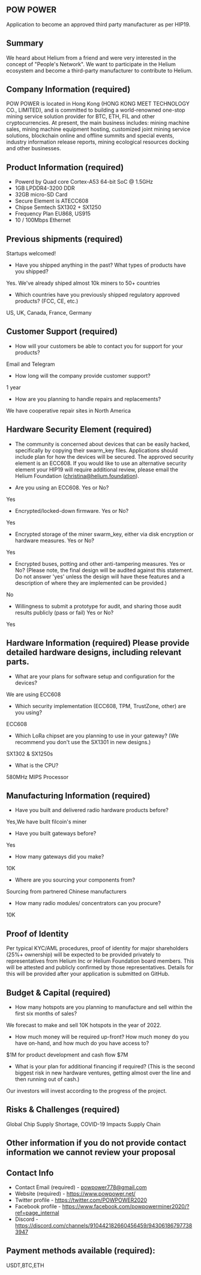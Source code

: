
## POW POWER

Application to become an approved third party manufacturer as per HIP19.

## Summary
We heard about Helium from a friend and were very interested in the concept of "People's Network". We want to participate in the Helium ecosystem and become a third-party manufacturer to contribute to Helium.

## Company Information (required)
POW POWER is located in Hong Kong (HONG KONG MEET TECHNOLOGY CO., LIMITED), and is committed to building a world-renowned one-stop mining service solution provider for BTC, ETH, FIL and other cryptocurrencies. At present, the main business includes: mining machine sales, mining machine equipment hosting, customized joint mining service solutions, blockchain online and offline summits and special events, industry information release reports, mining ecological resources docking and other businesses.

## Product Information (required)
* Powerd by Quad core Cortex-A53 64-bit SoC @ 1.5GHz
* 1GB LPDDR4-3200 DDR
* 32GB micro-SD Card
* Secure Element is ATECC608
* Chipse Semtech SX1302 + SX1250
* Frequency Plan EU868, US915
* 10 / 100Mbps Ethernet

## Previous shipments (required)
Startups welcomed!

* Have you shipped anything in the past? What types of products have you shipped?

Yes. We've already shiped almost 10k miners to 50+ countries

* Which countries have you previously shipped regulatory approved products? (FCC, CE, etc.) 

US, UK, Canada, France, Germany


## Customer Support (required)

* How will your customers be able to contact you for support for your products? 

Email and Telegram

* How long will the company provide customer support? 

1 year

* How are you planning to handle repairs and replacements? 

We have cooperative repair sites in North America


## Hardware Security Element (required)
* The community is concerned about devices that can be easily hacked, specifically by copying their swarm_key files. Applications should include plan for how the devices will be secured. The approved security element is an ECC608. If you would like to use an alternative security element your HIP19 will require additional review, please email the Helium Foundation (christina@helium.foundation).

* Are you using an ECC608. Yes or No?

Yes

* Encrypted/locked-down firmware. Yes or No? 

Yes

* Encrypted storage of the miner swarm_key, either via disk encryption or hardware measures. Yes or No?

Yes

* Encrypted buses, potting and other anti-tampering measures. Yes or No? (Please note, the final design will be audited against this statement. Do not answer 'yes' unless the design will have these features and a description of where they are implemented can be provided.)

No

* Willingness to submit a prototype for audit, and sharing those audit results publicly (pass or fail) Yes or No?

Yes

## Hardware Information (required) Please provide detailed hardware designs, including relevant parts.

* What are your plans for software setup and configuration for the devices?

We are using ECC608

* Which security implementation (ECC608, TPM, TrustZone, other) are you using? 

ECC608

* Which LoRa chipset are you planning to use in your gateway? (We recommend you don't use the SX1301 in new designs.) 

 SX1302 & SX1250s

* What is the CPU?

580MHz MIPS Processor


## Manufacturing Information (required)

* Have you built and delivered radio hardware products before?

Yes,We have built filcoin's miner

* Have you built gateways before? 

Yes

* How many gateways did you make? 

10K

* Where are you sourcing your components from? 

Sourcing from partnered Chinese manufacturers

* How many radio modules/ concentrators can you procure? 

10K

## Proof of Identity
Per typical KYC/AML procedures, proof of identity for major shareholders (25%+ ownership) will be expected to be provided privately to representatives from Helium Inc or Helium Foundation board members. This will be attested and publicly confirmed by those representatives.
Details for this will be provided after your application is submitted on GitHub. 

## Budget & Capital (required)
* How many hotspots are you planning to manufacture and sell within the first six months of sales? 

We forecast to make and sell 10K hotspots in the year of 2022.

* How much money will be required up-front? How much money do you have on-hand, and how much do you have access to? 

$1M for product development and cash flow $7M

* What is your plan for additional financing if required? (This is the second biggest risk in new hardware ventures, getting almost over the line and then running out of cash.) 

Our investors will invest according to the progress of the project.


## Risks & Challenges (required)

Global Chip Supply Shortage, COVID-19 Impacts Supply Chain

## Other information if you do not provide contact information we cannot review your proposal
## Contact Info 
* Contact Email (required) - powpower778@gmail.com
* Website (required) - https://www.powpower.net/
* Twitter profile - https://twitter.com/POWPOWER2020
* Facebook profile - https://www.facebook.com/powpowerminer2020/?ref=page_internal
* Discord - https://discord.com/channels/910442182660456459/943061867977383947



## Payment methods available (required):
USDT,BTC,ETH
